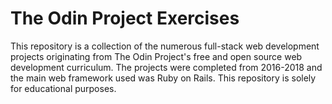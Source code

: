 # The Odin Project Exercises

This repository is a collection of the numerous full-stack web development 
projects originating from The Odin Project's free and open source web 
development curriculum. The projects were completed from 2016-2018 and the 
main web framework used was Ruby on Rails. This repository is solely for educational purposes.
